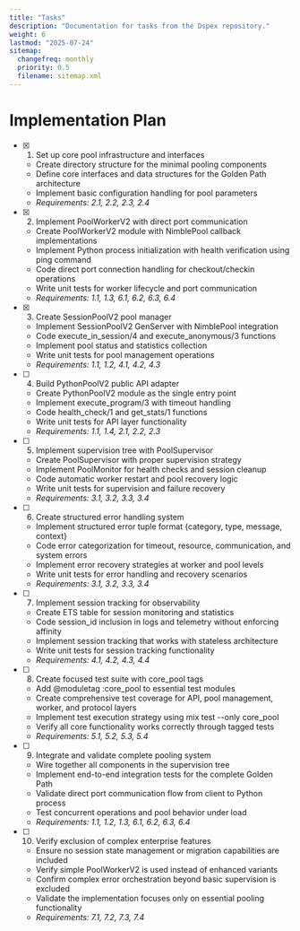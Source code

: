 ```yaml
---
title: "Tasks"
description: "Documentation for tasks from the Dspex repository."
weight: 6
lastmod: "2025-07-24"
sitemap:
  changefreq: monthly
  priority: 0.5
  filename: sitemap.xml
---
```


# Implementation Plan

- [x] 1. Set up core pool infrastructure and interfaces





  - Create directory structure for the minimal pooling components
  - Define core interfaces and data structures for the Golden Path architecture
  - Implement basic configuration handling for pool parameters
  - _Requirements: 2.1, 2.2, 2.3, 2.4_

- [x] 2. Implement PoolWorkerV2 with direct port communication





  - Create PoolWorkerV2 module with NimblePool callback implementations
  - Implement Python process initialization with health verification using ping command
  - Code direct port connection handling for checkout/checkin operations
  - Write unit tests for worker lifecycle and port communication
  - _Requirements: 1.1, 1.3, 6.1, 6.2, 6.3, 6.4_

- [x] 3. Create SessionPoolV2 pool manager





  - Implement SessionPoolV2 GenServer with NimblePool integration
  - Code execute_in_session/4 and execute_anonymous/3 functions
  - Implement pool status and statistics collection
  - Write unit tests for pool management operations
  - _Requirements: 1.1, 1.2, 4.1, 4.2, 4.3_

- [ ] 4. Build PythonPoolV2 public API adapter
  - Create PythonPoolV2 module as the single entry point
  - Implement execute_program/3 with timeout handling
  - Code health_check/1 and get_stats/1 functions
  - Write unit tests for API layer functionality
  - _Requirements: 1.1, 1.4, 2.1, 2.2, 2.3_

- [ ] 5. Implement supervision tree with PoolSupervisor
  - Create PoolSupervisor with proper supervision strategy
  - Implement PoolMonitor for health checks and session cleanup
  - Code automatic worker restart and pool recovery logic
  - Write unit tests for supervision and failure recovery
  - _Requirements: 3.1, 3.2, 3.3, 3.4_

- [ ] 6. Create structured error handling system
  - Implement structured error tuple format {category, type, message, context}
  - Code error categorization for timeout, resource, communication, and system errors
  - Implement error recovery strategies at worker and pool levels
  - Write unit tests for error handling and recovery scenarios
  - _Requirements: 3.1, 3.2, 3.3, 3.4_

- [ ] 7. Implement session tracking for observability
  - Create ETS table for session monitoring and statistics
  - Code session_id inclusion in logs and telemetry without enforcing affinity
  - Implement session tracking that works with stateless architecture
  - Write unit tests for session tracking functionality
  - _Requirements: 4.1, 4.2, 4.3, 4.4_

- [ ] 8. Create focused test suite with core_pool tags
  - Add @moduletag :core_pool to essential test modules
  - Create comprehensive test coverage for API, pool management, worker, and protocol layers
  - Implement test execution strategy using mix test --only core_pool
  - Verify all core functionality works correctly through tagged tests
  - _Requirements: 5.1, 5.2, 5.3, 5.4_

- [ ] 9. Integrate and validate complete pooling system
  - Wire together all components in the supervision tree
  - Implement end-to-end integration tests for the complete Golden Path
  - Validate direct port communication flow from client to Python process
  - Test concurrent operations and pool behavior under load
  - _Requirements: 1.1, 1.2, 1.3, 6.1, 6.2, 6.3, 6.4_

- [ ] 10. Verify exclusion of complex enterprise features
  - Ensure no session state management or migration capabilities are included
  - Verify simple PoolWorkerV2 is used instead of enhanced variants
  - Confirm complex error orchestration beyond basic supervision is excluded
  - Validate the implementation focuses only on essential pooling functionality
  - _Requirements: 7.1, 7.2, 7.3, 7.4_